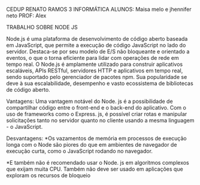 CEDUP RENATO RAMOS 
3 INFORMÁTICA
ALUNOS: Maisa melo e jhennifer neto
PROF: Alex

TRABALHO SOBRE NODE JS

Node.js é uma plataforma de desenvolvimento de código aberto baseada em JavaScript, que permite a execução de código JavaScript no lado do servidor. Destaca-se por seu modelo de E/S não bloqueante e orientado a eventos, o que o torna eficiente para lidar com operações de rede em tempo real. O Node.js é amplamente utilizado para construir aplicativos escaláveis, APIs RESTful, servidores HTTP e aplicativos em tempo real, sendo suportado pelo gerenciador de pacotes npm. Sua popularidade se deve à sua escalabilidade, desempenho e vasto ecossistema de bibliotecas de código aberto.

Vantagens: Uma vantagem notável do Node. js é a possibilidade de compartilhar código entre o front-end e o back-end do aplicativo. Com o uso de frameworks como o Express. js, é possível criar rotas e manipular solicitações tanto no servidor quanto no cliente usando a mesma linguagem - o JavaScript.

Desvantagens: *Os vazamentos de memória em processos de execução longa com o Node são piores do que em ambientes de navegador de execução curta, como o JavaScript rodando no navegador.

*E também não é recomendado usar o Node. js em algoritmos complexos que exijam muita CPU. Também não deve ser usado em aplicações que exploram os recursos de bloqueio